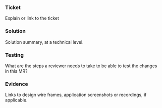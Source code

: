 ### Ticket

Explain or link to the ticket

### Solution

Solution summary, at a technical level.

### Testing

What are the steps a reviewer needs to take to be able to test the changes in this MR?

### Evidence

Links to design wire frames, application screenshots or recordings, if applicable.
